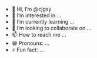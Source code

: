 - 👋 Hi, I’m @cjgsy
- 👀 I’m interested in ...
- 🌱 I’m currently learning ...
- 💞️ I’m looking to collaborate on ...
- 📫 How to reach me ...
- 😄 Pronouns: ...
- ⚡ Fun fact: ...

<!---
cjgsy/cjgsy is a ✨ special ✨ repository because its `README.md` (this file) appears on your GitHub profile.
You can click the Preview link to take a look at your changes.
--->
